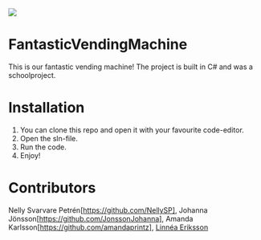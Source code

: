 <img src="https://media.giphy.com/media/CprnDw0e7u1IHOioYp/giphy.gif">

# FantasticVendingMachine

This is our fantastic vending machine! The project is built in C# and was a schoolproject.

# Installation

1.  You can clone this repo and open it with your favourite code-editor.
2.  Open the sln-file.
3.  Run the code.
4.  Enjoy!

# Contributors

Nelly Svarvare Petrén[https://github.com/NellySP],
Johanna Jönsson[https://github.com/JonssonJohanna],
Amanda Karlsson[https://github.com/amandaprintz],
[Linnéa Eriksson](https://github.com/LinneaEriksson)
